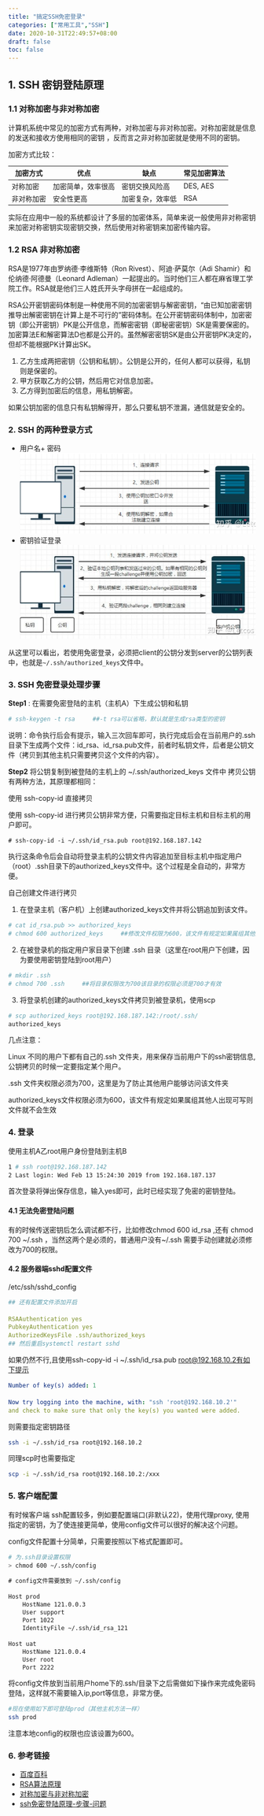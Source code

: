 ```yaml
---
title: "搞定SSH免密登录"
categories: ["常用工具","SSH"]
date: 2020-10-31T22:49:57+08:00
draft: false
toc: false
---
```


## 1. SSH 密钥登陆原理

### 1.1 对称加密与非对称加密

计算机系统中常见的加密方式有两种，对称加密与非对称加密。对称加密就是信息的发送和接收方使用相同的密钥
，反而言之非对称加密就是使用不同的密钥。

加密方式比较：

| 加密方式   | 优点               | 缺点             | 常见加密算法 |
| ---------- | ------------------ | ---------------- | ------------ |
| 对称加密   | 加密简单，效率很高 | 密钥交换风险高   | DES, AES     |
| 非对称加密 | 安全性更高         | 加密复杂，效率低 | RSA          |


实际在应用中一般的系统都设计了多层的加密体系，简单来说一般使用非对称密钥来加密对称密钥实现密钥交换，然后使用对称密钥来加密传输内容。

### 1.2 RSA 非对称加密
RSA是1977年由罗纳德·李维斯特（Ron Rivest）、阿迪·萨莫尔（Adi Shamir）和伦纳德·阿德曼（Leonard Adleman）一起提出的。当时他们三人都在麻省理工学院工作。RSA就是他们三人姓氏开头字母拼在一起组成的。

 RSA公开密钥密码体制是一种使用不同的加密密钥与解密密钥，“由已知加密密钥推导出解密密钥在计算上是不可行的”密码体制。在公开密钥密码体制中，加密密钥（即公开密钥）PK是公开信息，而解密密钥（即秘密密钥）SK是需要保密的。加密算法E和解密算法D也都是公开的。虽然解密密钥SK是由公开密钥PK决定的，但却不能根据PK计算出SK。 

  1. 乙方生成两把密钥（公钥和私钥）。公钥是公开的，任何人都可以获得，私钥则是保密的。
  2. 甲方获取乙方的公钥，然后用它对信息加密。
  3. 乙方得到加密后的信息，用私钥解密。

如果公钥加密的信息只有私钥解得开，那么只要私钥不泄漏，通信就是安全的。

### 2. SSH 的两种登录方式
- 用户名+ 密码 
![username + password](ssh-loginWithPassword.PNG)
- 密钥验证登录
![public key](ssh-loginWithoutPassword.PNG)

从这里可以看出，若使用免密登录，必须把client的公钥分发到server的公钥列表中，也就是```~/.ssh/authorized_keys```文件中。

### 3. SSH 免密登录处理步骤
**Step1** : 在需要免密登陆的主机（主机A）下生成公钥和私钥

```bash 
# ssh-keygen -t rsa     ##-t rsa可以省略，默认就是生成rsa类型的密钥
```

说明：命令执行后会有提示，输入三次回车即可，执行完成后会在当前用户的.ssh目录下生成两个文件：id_rsa、id_rsa.pub文件，前者时私钥文件，后者是公钥文件（拷贝到其他主机只需要拷贝这个文件的内容）。

**Step2**  将公钥复制到被登陆的主机上的 ~/.ssh/authorized_keys 文件中
拷贝公钥有两种方法，其原理都相同：

使用 ssh-copy-id 直接拷贝

使用 ssh-copy-id 进行拷贝公钥非常方便，只需要指定目标主机和目标主机的用户即可。

```shell
# ssh-copy-id -i ~/.ssh/id_rsa.pub root@192.168.187.142
```

执行这条命令后会自动将登录主机的公钥文件内容追加至目标主机中指定用户（root）.ssh目录下的authorized_keys文件中。这个过程是全自动的，非常方便。

自己创建文件进行拷贝
1) 在登录主机（客户机）上创建authorized_keys文件并将公钥追加到该文件。
```bash 
# cat id_rsa.pub >> authorized_keys
# chmod 600 authorized_keys     ##修改文件权限为600，该文件有规定如果属组其他人出现可写则文件就不会生效
```
2) 在被登录机的指定用户家目录下创建 .ssh 目录（这里在root用户下创建，因为要使用密钥登陆到root用户）
```bash
# mkdir .ssh
# chmod 700 .ssh     ##将目录权限改为700该目录的权限必须是700才有效
```   
3) 将登录机创建的authorized_keys文件拷贝到被登录机，使用scp
```bash
# scp authorized_keys root@192.168.187.142:/root/.ssh/
authorized_keys  
```
几点注意： 

Linux 不同的用户下都有自己的.ssh 文件夹，用来保存当前用户下的ssh密钥信息, 公钥拷贝的时候一定要指定某个用户。

.ssh 文件夹权限必须为700，这里是为了防止其他用户能够访问该文件夹

authorized_keys文件权限必须为600，该文件有规定如果属组其他人出现可写则文件就不会生效

### 4. 登录
使用主机A乙root用户身份登陆到主机B
```bash 
1 # ssh root@192.168.187.142
2 Last login: Wed Feb 13 15:24:30 2019 from 192.168.187.137
```
首次登录将弹出保存信息，输入yes即可，此时已经实现了免密的密钥登陆。

#### 4.1 无法免密登陆问题

有的时候传送密钥后怎么调试都不行，比如修改chmod 600 id_rsa ,还有 chmod 700 ~/.ssh ，当然这两个是必须的，普通用户没有~/.ssh 需要手动创建就必须修改为700的权限。

#### 4.2 服务器端sshd配置文件
/etc/ssh/sshd_config
```yml
## 还有配置文件添加开启

RSAAuthentication yes
PubkeyAuthentication yes 
AuthorizedKeysFile .ssh/authorized_keys
## 然后重启systemctl restart sshd
```
如果仍然不行,且使用ssh-copy-id -i ~/.ssh/id_rsa.pub root@192.168.10.2有如下提示
```yml 
Number of key(s) added: 1

Now try logging into the machine, with: "ssh 'root@192.168.10.2'"
and check to make sure that only the key(s) you wanted were added.
```
则需要指定密钥路径
```bash
ssh -i ~/.ssh/id_rsa root@192.168.10.2
```
同理scp时也需要指定
```bash
scp -i ~/.ssh/id_rsa root@192.168.10.2:/xxx
```

### 5. 客户端配置
有时候客户端 ssh配置较多，例如要配置端口(非默认22)，使用代理proxy, 使用指定的密钥，为了使连接更简单，使用config文件可以很好的解决这个问题。

config文件配置十分简单，只需要按照以下格式配置即可。

```bash
# 为.ssh目录设置权限
> chmod 600 ~/.ssh/config
```

```text
# config文件需要放到 ~/.ssh/config

Host prod
    HostName 121.0.0.3
	User support
	Port 1022
    IdentityFile ~/.ssh/id_rsa_121

Host uat
    HostName 121.0.0.4
	User root
	Port 2222
```
将config文件放到当前用户home下的.ssh/目录下之后需做如下操作来完成免密码登陆，这样就不需要输入ip,port等信息，非常方便。

```bash
#现在使用如下即可登陆prod（其他主机方法一样）
ssh prod
```

注意本地config的权限也应该设置为600。

### 6. 参考链接

+ [百度百科](https://baike.baidu.com/item/RSA%E7%AE%97%E6%B3%95/263310?fromtitle=RSA&fromid=210678&fr=aladdin)
+ [RSA算法原理](http://www.ruanyifeng.com/blog/2013/06/rsa_algorithm_part_one.html)
+ [对称加密与非对称加密](https://www.jianshu.com/p/d1d35cdd113a)
+ [ssh免密登陆原理-步骤-问题](https://zhuanlan.zhihu.com/p/142900786)